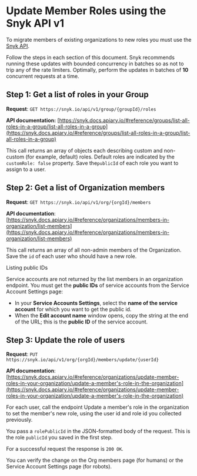 # Update Member Roles using the Snyk API v1

To migrate members of existing organizations to new roles you must use the [Snyk API](../../snyk-api/).

Follow the steps in each section of this document. Snyk recommends running these updates with bounded concurrency in batches so as not to trip any of the rate limiters. Optimally, perform the updates in batches of **10** concurrent requests at a time.

## Step 1: Get a list of roles in your Group

**Request**: `GET https://snyk.io/api/v1/group/{groupId}/roles`

**API documentation:** [https://snyk.docs.apiary.io/#reference/groups/list-all-roles-in-a-group/list-all-roles-in-a-group](https://snyk.docs.apiary.io/#reference/groups/list-all-roles-in-a-group/list-all-roles-in-a-group)

This call returns an array of objects each describing custom and non-custom (for example, default) roles. Default roles are indicated by the `customRole: false` property. Save the`publicId` of each role you want to assign to a user.

## Step 2: Get a list of Organization members

**Request**: `GET https://snyk.io/api/v1/org/{orgId}/members`

**API documentation**: [https://snyk.docs.apiary.io/#reference/organizations/members-in-organization/list-members](https://snyk.docs.apiary.io/#reference/organizations/members-in-organization/list-members)

This call returns an array of all non-admin members of the Organization. Save the `id` of each user who should have a new role.

Listing public IDs

Service accounts are not returned by the list members in an organization endpoint. You must get the **public IDs** of service accounts from the Service Account Settings page:

* In your **Service Accounts Settings**, select the **name of the service account** for which you want to get the public id.
* When the **Edit account name** window opens, copy the string at the end of the URL; this is the **public ID** of the service account.

## Step 3: Update the role of users

**Request**: `PUT https://snyk.io/api/v1/org/{orgId}/members/update/{userId}`

**API documentation**: [https://snyk.docs.apiary.io/#reference/organizations/update-member-roles-in-your-organization/update-a-member's-role-in-the-organization](https://snyk.docs.apiary.io/#reference/organizations/update-member-roles-in-your-organization/update-a-member's-role-in-the-organization)

For each user, call the endpoint Update a member's role in the organization to set the member's new role, using the user id and role id you collected previously.

You pass a `rolePublicId` in the JSON-formatted body of the request. This is the role `publicId` you saved in the first step.

For a successful request the response is `200 OK`.

You can verify the change on the Org members page (for humans) or the Service Account Settings page (for robots).
